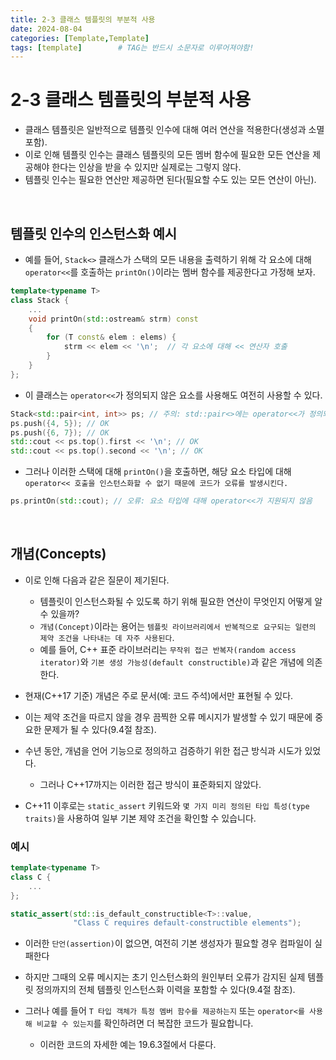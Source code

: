 ```yaml
---
title: 2-3 클래스 템플릿의 부분적 사용
date: 2024-08-04
categories: [Template,Template]
tags: [template]		# TAG는 반드시 소문자로 이루어져야함!
---
```


# 2-3 클래스 템플릿의 부분적 사용

* 클래스 템플릿은 일반적으로 템플릿 인수에 대해 여러 연산을 적용한다(생성과 소멸 포함).
* 이로 인해 템플릿 인수는 클래스 템플릿의 모든 멤버 함수에 필요한 모든 연산을 제공해야 한다는 인상을 받을 수 있지만 실제로는 그렇지 않다.
* 템플릿 인수는 필요한 연산만 제공하면 된다(필요할 수도 있는 모든 연산이 아닌).

<br>

## 템플릿 인수의 인스턴스화 예시

* 예를 들어, `Stack<>` 클래스가 스택의 모든 내용을 출력하기 위해 각 요소에 대해 `operator<<`를 호출하는 `printOn()`이라는 멤버 함수를 제공한다고 가정해 보자.

```c++
template<typename T>
class Stack {
    ...
    void printOn(std::ostream& strm) const 
    {
        for (T const& elem : elems) {
            strm << elem << '\n';  // 각 요소에 대해 << 연산자 호출
        }
    }
};
```

* 이 클래스는 `operator<<`가 정의되지 않은 요소를 사용해도 여전히 사용할 수 있다.

```c++
Stack<std::pair<int, int>> ps; // 주의: std::pair<>에는 operator<<가 정의되어 있지 않음
ps.push({4, 5}); // OK
ps.push({6, 7}); // OK
std::cout << ps.top().first << '\n'; // OK
std::cout << ps.top().second << '\n'; // OK
```

* 그러나 이러한 스택에 대해 `printOn()`을 호출하면, 해당 요소 타입에 대해 `operator<< 호출을 인스턴스화할 수 없기 때문에 코드가 오류를 발생시킨다.`

```c++
ps.printOn(std::cout); // 오류: 요소 타입에 대해 operator<<가 지원되지 않음
```

<br>

## 개념(Concepts)

* 이로 인해 다음과 같은 질문이 제기된다.
  * 템플릿이 인스턴스화될 수 있도록 하기 위해 필요한 연산이 무엇인지 어떻게 알 수 있을까?
  * `개념(Concept)`이라는 용어는 `템플릿 라이브러리에서 반복적으로 요구되는 일련의 제약 조건을 나타내는 데 자주 사용된다`.
  * 예를 들어, C++ 표준 라이브러리는 `무작위 접근 반복자(random access iterator)`와 `기본 생성 가능성(default constructible)`과 같은 개념에 의존한다.

* 현재(C++17 기준) 개념은 주로 문서(예: 코드 주석)에서만 표현될 수 있다.
* 이는 제약 조건을 따르지 않을 경우 끔찍한 오류 메시지가 발생할 수 있기 때문에 중요한 문제가 될 수 있다(9.4절 참조).

* 수년 동안, 개념을 언어 기능으로 정의하고 검증하기 위한 접근 방식과 시도가 있었다.
  * 그러나 C++17까지는 이러한 접근 방식이 표준화되지 않았다.

* C++11 이후로는 `static_assert` 키워드와 `몇 가지 미리 정의된 타입 특성(type traits)`을 사용하여 일부 기본 제약 조건을 확인할 수 있습니다.

### 예시

```c++
template<typename T>
class C {
    ...
};

static_assert(std::is_default_constructible<T>::value,
              "Class C requires default-constructible elements");
```

* 이러한 `단언(assertion)`이 없으면, 여전히 기본 생성자가 필요할 경우 컴파일이 실패한다

* 하지만 그때의 오류 메시지는 초기 인스턴스화의 원인부터 오류가 감지된 실제 템플릿 정의까지의 전체 템플릿 인스턴스화 이력을 포함할 수 있다(9.4절 참조).

* 그러나 예를 들어 `T 타입 객체가 특정 멤버 함수를 제공하는지` 또는 `operator<를 사용해 비교할 수 있는지`를 확인하려면 더 복잡한 코드가 필요합니다.
  * 이러한 코드의 자세한 예는 19.6.3절에서 다룬다.
